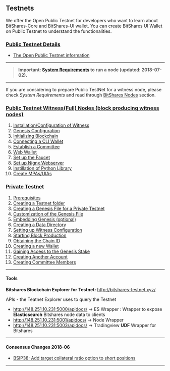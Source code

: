 ## Testnets

We offer the Open Public Testnet for developers who want to learn about BitShares-Core and BitShares-UI wallet. You can create BitShares UI Wallet on Public Testnet to understand the functionalities. 

### [Public Testnet Details](/core/testnets/public_testnet_details.md#the-open-public-testnet-information)

- [The Open Public Testnet information](/core/testnets/public_testnet_details.md#the-open-public-testnet-information)


***

> **Important: [System Requirements](/core/nodes_full_witness/full_nodes.md#system-requirements) to run a node (updated: 2018-07-02).**

***

If you are considering to prepare Public TestNet for a witness node, please check *System Requirements* and read through [BitShares Nodes](/core/nodes_full_witness/README.md#bitshares-nodes-and-p2p-network) section.

### [Public Testnet Witness(Full) Nodes (block producing witness nodes) ](/core/testnets/public_testnet.md)
1. [Installation/Configuration of Witness](/core/testnets/public_testnet.md#1-installation_configuration-of-witness)
2. [Genesis Configuration](/core/testnets/public_testnet.md#2-genesis-configuration)
3. [Initializing Blockchain](/core/testnets/public_testnet.md#3-initializing-blockchain)
4. [Connecting a CLI Wallet](/core/testnets/public_testnet.md#4-connecting-a-cli-wallet)
5. [Establish a Committee](/core/testnets/public_testnet.md#5-establish-a-committee)
6. [Web Wallet](/core/testnets/public_testnet.md#6-web-wallet)
7. [Set up the Faucet](/core/testnets/public_testnet.md#7-set-up-the-faucet)
8. [Set up Nignx Webserver](/core/testnets/public_testnet.md#8-nignx-webserver)
9. [Instillation of Python Library](/core/testnets/public_testnet.md#9-instillation-of-python-library)
10. [Create MPAs/UIAs](/core/testnets/public_testnet.md#10-create-mpasuias)

### [Private Testnet](/core/testnets/private_testnet.md#how-to-setup-private-testnet)
1. [Prerequisites](#1-prerequisites)
2. [Creating a Testnet folder](/core/testnets/private_testnet.md#2-creating-a-testnet-folder)
3. [Creating a Genesis File for a Private Testnet](/core/testnets/private_testnet.md#3-creating-a-genesis-file-for-a-private-testnet)
4. [Customization of the Genesis File](/core/testnets/private_testnet.md#4-customization-of-the-genesis-file)
5. [Embedding Genesis (optional)](/core/testnets/private_testnet.md#5-embedding-genesis-optional)
6. [Creating a Data Directory](/core/testnets/private_testnet.md#6-creating-a-data-directory)
7. [Setting up Witness Configuration](/core/testnets/private_testnet.md#7-setting-up-witness-configuration)
8. [Starting Block Production](/core/testnets/private_testnet.md#8-starting-block-production)
9. [Obtaining the Chain ID](/core/testnets/private_testnet.md#9-obtaining-the-chain-id)
10. [Creating a new Wallet](/core/testnets/private_testnet.md#10-creating-a-new-wallet)
11. [Gaining Access to the Genesis Stake](/core/testnets/private_testnet.md#11-gaining-access-to-the-genesis-stake)
12. [Creating Another Account](/core/testnets/private_testnet.md#12-creating-another-account)
13. [Creating Committee Members](/core/testnets/private_testnet.md#13-creating-committee-members)

***
#### Tools
**Bitshares Blockchain Explorer for Testnet:** http://bitshares-testnet.xyz/ 

APIs - the Teatnet Explorer uses to query the Testnet
- http://148.251.10.231:5000/apidocs/ -> ES Wrapper : Wrapper to expose **Elasticsearch** Bitshares node data to clients
- http://148.251.10.231:5001/apidocs/ -> Node Wrapper
- http://148.251.10.231:5003/apidocs/ ->  Tradingview **UDF** Wrapper for Bitshares

***

#### Consensus Changes 2018-06
-  [BSIP38: Add target collateral ratio option to short positions](/core/testnets/consensus-changes-2018-06.md#bsip38-add-target-collateral-ratio-option-to-short-positions) 

***


